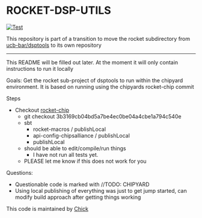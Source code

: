 ROCKET-DSP-UTILS
===================

[![Test](https://github.com/chick/rocket-dsp-utils/actions/workflows/test.yml/badge.svg)](https://github.com/ucb-bar/dsptools/actions/workflows/test.yml)

This repository is part of a transition to move the rocket subdirectory from 
[ucb-bar/dsptools]() to its own repository

----------

This README will be filled out later. At the moment it will only contain instructions to run it locally

Goals: Get the rocket sub-project of dsptools to run within the chipyard environment.
It is based on running using the chipyards rocket-chip commit

Steps
- Checkout [rocket-chip](https://github.com/chipsalliance/rocket-chip)
  - git checkout 3b3169cb04bd5a7be4ec0be04a4cbe1a794c540e
  - sbt
    - rocket-macros / publishLocal
    - api-config-chipsalliance / publishLocal
    - publishLocal
  - should be able to edit/compile/run things
    - I have not run all tests yet.
  - PLEASE let me know if this does not work for you
  
Questions:
- Questionable code is marked with //TODO: CHIPYARD
- Using local publishing of everything was just to get jump started, can modify build approach after getting things working

    
This code is maintained by [Chick](https://github.com/chick)

